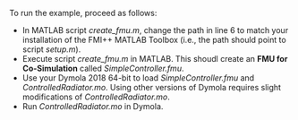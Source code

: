 To run the example, proceed as follows:

- In MATLAB script _create_fmu.m_, change the path in line 6 to match your installation of the FMI++ MATLAB Toolbox (i.e., the path should point to script _setup.m_).
- Execute script _create_fmu.m_ in MATLAB. This shoudl create an __FMU for Co-Simulation__ called _SimpleController.fmu_.
- Use your Dymola 2018 64-bit to load _SimpleController.fmu_ and _ControlledRadiator.mo_. Using other versions of Dymola requires slight modifications of _ControlledRadiator.mo_.
- Run _ControlledRadiator.mo_ in Dymola.
